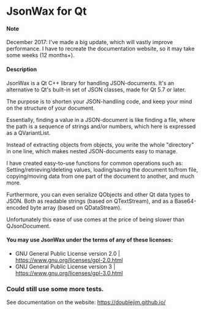 # JsonWax for Qt
#### Note
December 2017: I've made a big update, which will vastly improve performance. I have to recreate the documentation website, so it may take some weeks (12 months+).

#### Description
JsonWax is a Qt C++ library for handling JSON-documents. It's an alternative to Qt's built-in set of JSON classes, made for Qt 5.7 or later.

The purpose is to shorten your JSON-handling code, and keep your mind on the structure of your document.

Essentially, finding a value in a JSON-document is like finding a file, where the path is a sequence of strings and/or numbers, which here is expressed as a QVariantList.

Instead of extracting objects from objects, you write the whole "directory" in one line, which makes nested JSON-documents easy to manage.

I have created easy-to-use functions for common operations such as: Setting/retrieving/deleting values, loading/saving the document to/from file, copying/moving data from one part of the document to another, and much more.

Furthermore, you can even serialize QObjects and other Qt data types to JSON. Both as readable strings (based on QTextStream), and as a Base64-encoded byte array (based on QDataStream).

Unfortunately this ease of use comes at the price of being slower than QJsonDocument.

#### You may use JsonWax under the terms of any of these licenses:

* GNU General Public License version 2.0 | https://www.gnu.org/licenses/gpl-2.0.html
* GNU General Public License version 3 | https://www.gnu.org/licenses/gpl-3.0.html

### Could still use some more tests.

See documentation on the website: https://doublejim.github.io/
